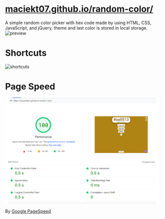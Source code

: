 # [maciekt07.github.io/random-color/](https://maciekt07.github.io/random-color/)
A simple random color picker with hex code made by using HTML, CSS, JavaScript, and jQuery,
theme and last color is stored in local storage.
![preview](https://raw.githubusercontent.com/maciekkoks/random-colors/main/img/preview1.png)
# Shortcuts
![shortcuts](https://raw.githubusercontent.com/maciekkoks/random-colors/main/img/shortcuts.png)
# Page Speed
![pagespeed](https://raw.githubusercontent.com/maciekkoks/random-color/main/img/pagespeed.png)

By [Google PageSpeed](https://pagespeed.web.dev)

